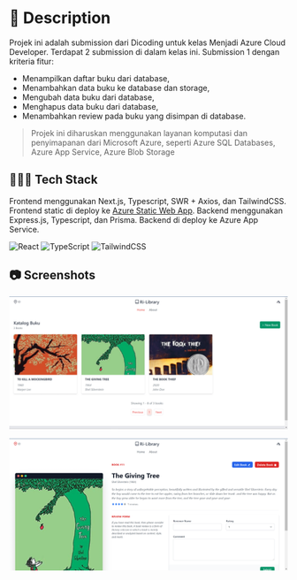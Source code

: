 # 📃 Description

Projek ini adalah submission dari Dicoding untuk kelas Menjadi Azure Cloud Developer. Terdapat 2 submission di dalam kelas ini. Submission 1 dengan kriteria fitur:

- Menampilkan daftar buku dari database,
- Menambahkan data buku ke database dan storage,
- Mengubah data buku dari database,
- Menghapus data buku dari database,
- Menambahkan review pada buku yang disimpan di database.

> Projek ini diharuskan menggunakan layanan komputasi dan penyimapanan dari Microsoft Azure, seperti Azure SQL Databases, Azure App Service, Azure Blob Storage

## 👨🏻‍💻 Tech Stack

Frontend menggunakan Next.js, Typescript, SWR + Axios, dan TailwindCSS.
Frontend static di deploy ke [Azure Static Web App](https://mango-ocean-0d4421c00.azurestaticapps.net/).
Backend menggunakan Express.js, Typescript, dan Prisma.
Backend di deploy ke Azure App Service.

![React](https://img.shields.io/badge/React-React-61DAFB?style=for-the-badge&logo=react)
![TypeScript](https://img.shields.io/badge/Typescript-Typescript-3178C6?style=for-the-badge&logo=typescript)
![TailwindCSS](https://img.shields.io/badge/TailwindCSS-TailwindCSS-38B2AC?style=for-the-badge&logo=tailwind-css)

## 📷 Screenshots

<p align="center">
  <a href="https://rifandani-dicoding.azurewebsites.com">
    <img src="./ri-library.png" alt="ri-library" border="0">
  </a>
</p>

<p align="center">
  <a href="https://rifandani-dicoding.azurewebsites.com">
    <img src="./book-detail.png" alt="ri-library book detail" border="0">
  </a>
</p>
